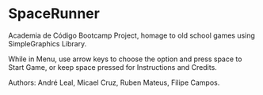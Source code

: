 # SpaceRunner
Academia de Código Bootcamp Project, homage to old school games using SimpleGraphics Library.

While in Menu, use arrow keys to choose the option and press space to Start Game, or keep space pressed for Instructions and Credits.

Authors:
André Leal,
Micael Cruz,
Ruben Mateus,
Filipe Campos.

